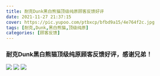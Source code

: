 ```yaml
---
title: 耐克Dunk黑白熊猫顶级纯原顾客反馈好评
date: 2021-11-27 21:37:15
cover: https://pic.yupoo.com/ptbxcp/bfbd9a15/4e764f2c.jpg
tags: [耐克,Dunk,黑白熊猫,顶级纯原]
categories: [顾客反馈]
---
```


###  耐克Dunk黑白熊猫顶级纯原顾客反馈好评，感谢兄弟！
![](https://pic.yupoo.com/ptbxcp/28fd09b2/09f9833b.jpg)
![](https://pic.yupoo.com/ptbxcp/cc373663/ce40b829.jpg)
![](https://pic.yupoo.com/ptbxcp/bfbd9a15/4e764f2c.jpg)
